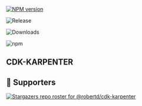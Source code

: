 [![NPM version](https://badge.fury.io/js/cdk-karpenter.svg)](https://badge.fury.io/js/cdk-karpenter)

![Release](https://github.com/robertd/cdk-karpenter/workflows/Release/badge.svg)

![Downloads](https://img.shields.io/badge/-DOWNLOADS:-brightgreen?color=gray)

![npm](https://img.shields.io/npm/dt/cdk-karpenter?label=npm&color=orange)

## CDK-KARPENTER



## :clap:  Supporters
[![Stargazers repo roster for @robertd/cdk-karpenter](https://reporoster.com/stars/robertd/cdk-karpenter)](https://github.com/robertd/cdk-karpenter/stargazers)